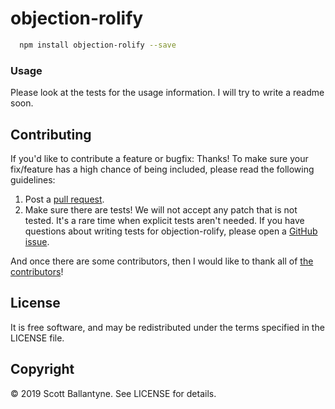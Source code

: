 # objection-rolify


```bash
  npm install objection-rolify --save
```

### Usage

Please look at the tests for the usage information.  I will try to write a readme soon.

Contributing
------------

If you'd like to contribute a feature or bugfix: Thanks! To make sure your fix/feature has a high chance of being included, please read the following guidelines:

1. Post a [pull request](https://github.com/ballantyne/objection-rolify/compare/).
2. Make sure there are tests! We will not accept any patch that is not tested.
   It's a rare time when explicit tests aren't needed. If you have questions
   about writing tests for objection-rolify, please open a
   [GitHub issue](https://github.com/ballantyne/objection-rolify/issues/new).

And once there are some contributors, then I would like to thank all of [the contributors](https://github.com/ballantyne/objection-rolify/graphs/contributors)!

License
-------

It is free software, and may be redistributed under the terms specified in the LICENSE file.

Copyright
-------
© 2019 Scott Ballantyne. See LICENSE for details.
